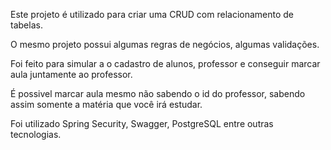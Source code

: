 Este projeto é utilizado para criar uma CRUD com relacionamento de tabelas. 

O mesmo projeto possui algumas regras de negócios, algumas validações.

Foi feito para simular a o cadastro de alunos, professor e conseguir marcar aula juntamente ao professor.

É possivel marcar aula mesmo não sabendo o id do professor, sabendo assim somente a matéria que você irá estudar.

Foi utilizado Spring Security, Swagger, PostgreSQL entre outras tecnologias. 

